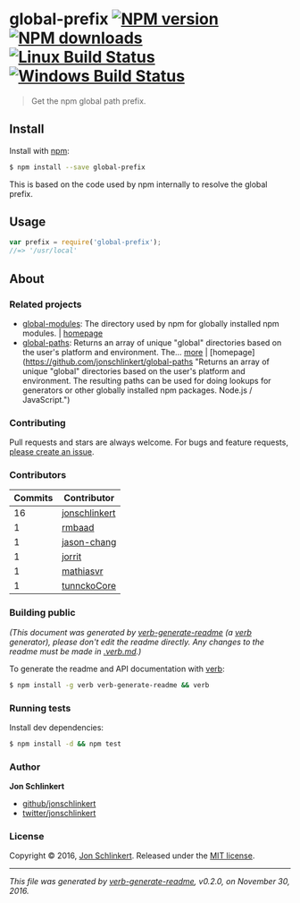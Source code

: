 # global-prefix [![NPM version](https://img.shields.io/npm/v/global-prefix.svg?style=flat)](https://www.npmjs.com/package/global-prefix) [![NPM downloads](https://img.shields.io/npm/dm/global-prefix.svg?style=flat)](https://npmjs.org/package/global-prefix) [![Linux Build Status](https://img.shields.io/travis/jonschlinkert/global-prefix.svg?style=flat&label=Travis)](https://travis-ci.org/jonschlinkert/global-prefix) [![Windows Build Status](https://img.shields.io/appveyor/ci/jonschlinkert/global-prefix.svg?style=flat&label=AppVeyor)](https://ci.appveyor.com/project/jonschlinkert/global-prefix)

> Get the npm global path prefix.

## Install

Install with [npm](https://www.npmjs.com/):

```sh
$ npm install --save global-prefix
```

This is based on the code used by npm internally to resolve the global prefix.

## Usage

```js
var prefix = require('global-prefix');
//=> '/usr/local'
```

## About

### Related projects

* [global-modules](https://www.npmjs.com/package/global-modules): The directory used by npm for globally installed npm modules. | [homepage](https://github.com/jonschlinkert/global-modules "The directory used by npm for globally installed npm modules.")
* [global-paths](https://www.npmjs.com/package/global-paths): Returns an array of unique "global" directories based on the user's platform and environment. The… [more](https://github.com/jonschlinkert/global-paths) | [homepage](https://github.com/jonschlinkert/global-paths "Returns an array of unique "global" directories based on the user's platform and environment. The resulting paths can be used for doing lookups for generators or other globally installed npm packages. Node.js / JavaScript.")

### Contributing

Pull requests and stars are always welcome. For bugs and feature requests, [please create an issue](../../issues/new).

### Contributors

| **Commits** | **Contributor** | 
| --- | --- |
| 16 | [jonschlinkert](https://github.com/jonschlinkert) |
| 1 | [rmbaad](https://github.com/rmbaad) |
| 1 | [jason-chang](https://github.com/jason-chang) |
| 1 | [jorrit](https://github.com/jorrit) |
| 1 | [mathiasvr](https://github.com/mathiasvr) |
| 1 | [tunnckoCore](https://github.com/tunnckoCore) |

### Building public

_(This document was generated by [verb-generate-readme](https://github.com/verbose/verb-generate-readme) (a [verb](https://github.com/verbose/verb) generator), please don't edit the readme directly. Any changes to the readme must be made in [.verb.md](.verb.md).)_

To generate the readme and API documentation with [verb](https://github.com/verbose/verb):

```sh
$ npm install -g verb verb-generate-readme && verb
```

### Running tests

Install dev dependencies:

```sh
$ npm install -d && npm test
```

### Author

**Jon Schlinkert**

* [github/jonschlinkert](https://github.com/jonschlinkert)
* [twitter/jonschlinkert](http://twitter.com/jonschlinkert)

### License

Copyright © 2016, [Jon Schlinkert](https://github.com/jonschlinkert).
Released under the [MIT license](LICENSE).

***

_This file was generated by [verb-generate-readme](https://github.com/verbose/verb-generate-readme), v0.2.0, on November 30, 2016._
